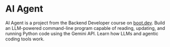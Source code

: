 # AI Agent

AI Agent is a project from the Backend Developer course on [boot.dev](https://www.boot.dev).
Build an LLM-powered command-line program capable of reading, updating, and running Python code using the Gemini API. Learn how LLMs and agentic coding tools work.

